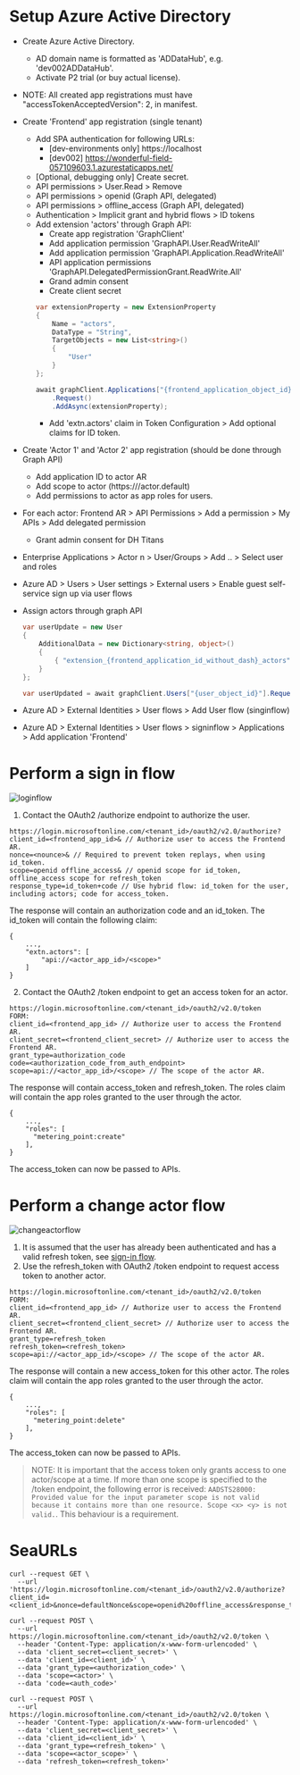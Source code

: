 # Setup Azure Active Directory
- Create Azure Active Directory.
    - AD domain name is formatted as '<env>ADDataHub', e.g. 'dev002ADDataHub'.
    - Activate P2 trial (or buy actual license).

- NOTE: All created app registrations must have "accessTokenAcceptedVersion": 2, in manifest.
- Create 'Frontend' app registration (single tenant)
    - Add SPA authentication for following URLs:
        - [dev-environments only] https://localhost
        - [dev002] https://wonderful-field-057109603.1.azurestaticapps.net/
    - [Optional, debugging only] Create secret.
    - API permissions > User.Read > Remove
    - API permissions > openid (Graph API, delegated)
    - API permissions > offline_access (Graph API, delegated)
    - Authentication > Implicit grant and hybrid flows > ID tokens
    - Add extension 'actors' through Graph API:
        - Create app registration 'GraphClient'
        - Add application permission 'GraphAPI.User.ReadWriteAll'
        - Add application permission 'GraphAPI.Application.ReadWriteAll'
        - API application permissions 'GraphAPI.DelegatedPermissionGrant.ReadWrite.All'
        - Grand admin consent
        - Create client secret
        ```C#
        var extensionProperty = new ExtensionProperty
        {
            Name = "actors",
            DataType = "String",
            TargetObjects = new List<string>()
            {
                "User"
            }
        };

        await graphClient.Applications["{frontend_application_object_id}"].ExtensionProperties
            .Request()
            .AddAsync(extensionProperty);
        ```
        - Add 'extn.actors' claim in Token Configuration > Add optional claims for ID token.

- Create 'Actor 1' and 'Actor 2' app registration (should be done through Graph API)
    - Add application ID to actor AR
    - Add scope to actor (https://<guid>/actor.default)
    - Add permissions to actor as app roles for users.

- For each actor: Frontend AR > API Permissions > Add a permission > My APIs > Add delegated permission
    - Grant admin consent for DH Titans

- Enterprise Applications > Actor n > User/Groups > Add .. > Select user and roles
- Azure AD > Users > User settings > External users > Enable guest self-service sign up via user flows

- Assign actors through graph API
    ```C#
    var userUpdate = new User
    {
        AdditionalData = new Dictionary<string, object>()
        {
            { "extension_{frontend_application_id_without_dash}_actors", "api://<actor_1_app_id>/<scope> api://<actor_n_app_id>/<scope>" }
        }
    };

    var userUpdated = await graphClient.Users["{user_object_id}"].Request().UpdateAsync(userUpdate);
    ``` 
- Azure AD > External Identities > User flows > Add User flow (singinflow)
- Azure AD > External Identities > User flows > signinflow > Applications > Add application 'Frontend'

# Perform a sign in flow
![loginflow](https://user-images.githubusercontent.com/77341673/195361659-338ebe5b-86e7-4113-ac91-f3a8ec7197e2.png)

1. Contact the OAuth2 /authorize endpoint to authorize the user.

```
https://login.microsoftonline.com/<tenant_id>/oauth2/v2.0/authorize?
client_id=<frontend_app_id>& // Authorize user to access the Frontend AR.
nonce=<nounce>& // Required to prevent token replays, when using id_token.
scope=openid offline_access& // openid scope for id_token, offline_access scope for refresh_token
response_type=id_token+code // Use hybrid flow: id_token for the user, including actors; code for access_token.
```

The response will contain an authorization code and an id_token.
The id_token will contain the following claim:
```
{
    ...,
    "extn.actors": [
        "api://<actor_app_id>/<scope>"
    ]
}
```

2. Contact the OAuth2 /token endpoint to get an access token for an actor.

```
https://login.microsoftonline.com/<tenant_id>/oauth2/v2.0/token
FORM:
client_id=<frontend_app_id> // Authorize user to access the Frontend AR.
client_secret=<frontend_client_secret> // Authorize user to access the Frontend AR.
grant_type=authorization_code
code=<authorization_code_from_auth_endpoint>
scope=api://<actor_app_id>/<scope> // The scope of the actor AR.
```

The response will contain access_token and refresh_token.
The roles claim will contain the app roles granted to the user through the actor.

```
{
    ...,
    "roles": [
      "metering_point:create"
    ],
}
```

The access_token can now be passed to APIs.

# Perform a change actor flow
![changeactorflow](https://user-images.githubusercontent.com/77341673/195361685-2e6c79f7-4738-4f6a-a0d9-a3ca8e2a310c.png)

1. It is assumed that the user has already been authenticated and has a valid refresh token, see [sign-in flow](#perform-a-sign-in-flow).
2. Use the refresh_token with OAuth2 /token endpoint to request access token to another actor.

```
https://login.microsoftonline.com/<tenant_id>/oauth2/v2.0/token
FORM:
client_id=<frontend_app_id> // Authorize user to access the Frontend AR.
client_secret=<frontend_client_secret> // Authorize user to access the Frontend AR.
grant_type=refresh_token
refresh_token=<refresh_token>
scope=api://<actor_app_id>/<scope> // The scope of the actor AR.
```

The response will contain a new access_token for this other actor.
The roles claim will contain the app roles granted to the user through the actor.

```
{
    ...,
    "roles": [
      "metering_point:delete"
    ],
}
```

The access_token can now be passed to APIs.

> NOTE: It is important that the access token only grants access to one actor/scope at a time. If more than one scope is specified to the /token endpoint, the following error is received: `AADSTS28000: Provided value for the input parameter scope is not valid because it contains more than one resource. Scope <x> <y> is not valid.`. This behaviour is a requirement.

# SeaURLs

```
curl --request GET \
  --url 'https://login.microsoftonline.com/<tenant_id>/oauth2/v2.0/authorize?client_id=<client_id>&nonce=defaultNonce&scope=openid%20offline_access&response_type=code'

curl --request POST \
  --url https://login.microsoftonline.com/<tenant_id>/oauth2/v2.0/token \
  --header 'Content-Type: application/x-www-form-urlencoded' \
  --data 'client_secret=<client_secret>' \
  --data 'client_id=<client_id>' \
  --data 'grant_type=<authorization_code>' \
  --data 'scope=<actor>' \
  --data 'code=<auth_code>'

curl --request POST \
  --url https://login.microsoftonline.com/<tenant_id>/oauth2/v2.0/token \
  --header 'Content-Type: application/x-www-form-urlencoded' \
  --data 'client_secret=<client_secret>' \
  --data 'client_id=<client_id>' \
  --data 'grant_type=<refresh_token>' \
  --data 'scope=<actor_scope>' \
  --data 'refresh_token=<refresh_token>'
```

